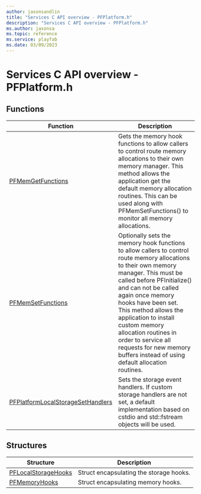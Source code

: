 ```yaml
---
author: jasonsandlin
title: "Services C API overview - PFPlatform.h"
description: "Services C API overview - PFPlatform.h"
ms.author: jasonsa
ms.topic: reference
ms.service: playfab
ms.date: 03/09/2023
---
```


# Services C API overview - PFPlatform.h

  
## Functions  

| Function | Description |  
| --- | --- |  
| [PFMemGetFunctions](functions/pfmemgetfunctions.md) | Gets the memory hook functions to allow callers to control route memory allocations to their own memory manager. This method allows the application get the default memory allocation routines. This can be used along with PFMemSetFunctions() to monitor all memory allocations. |  
| [PFMemSetFunctions](functions/pfmemsetfunctions.md) | Optionally sets the memory hook functions to allow callers to control route memory allocations to their own memory manager. This must be called before PFInitialize() and can not be called again once memory hooks have been set. This method allows the application to install custom memory allocation routines in order to service all requests for new memory buffers instead of using default allocation routines. |  
| [PFPlatformLocalStorageSetHandlers](functions/pfplatformlocalstoragesethandlers.md) | Sets the storage event handlers. If custom storage handlers are not set, a default implementation based on cstdio and std::fstream objects will be used. |  
  
## Structures  

| Structure | Description |  
| --- | --- |  
| [PFLocalStorageHooks](structs/pflocalstoragehooks.md) | Struct encapsulating the storage hooks. |  
| [PFMemoryHooks](structs/pfmemoryhooks.md) | Struct encapsulating memory hooks. |  

